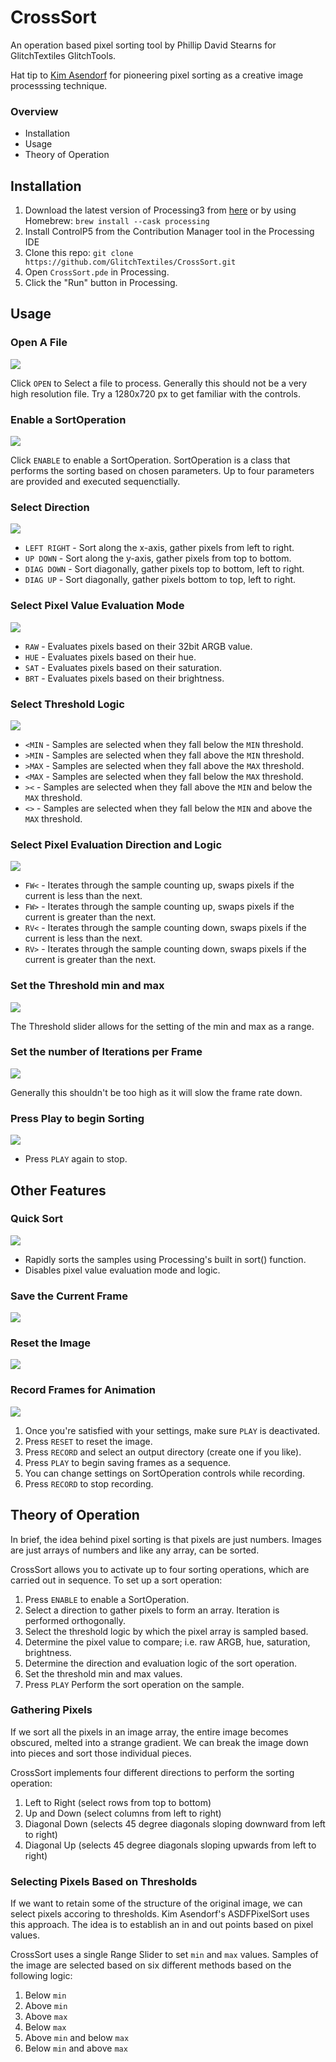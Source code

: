 # CrossSort

An operation based pixel sorting tool by Phillip David Stearns for GlitchTextiles GlitchTools.

Hat tip to [Kim Asendorf](https://github.com/kimasendorf/ASDFPixelSort) for pioneering pixel sorting as a creative image processsing technique.

### Overview

* Installation
* Usage
* Theory of Operation

## Installation

1. Download the latest version of Processing3 from [here](https://processing.org/download/) or by using Homebrew: `brew install --cask processing`
1. Install ControlP5 from the Contribution Manager tool in the Processing IDE
1. Clone this repo: `git clone https://github.com/GlitchTextiles/CrossSort.git`
1. Open `CrossSort.pde` in Processing.
1. Click the "Run" button in Processing.

## Usage

### Open A File

![](images/open.png)

Click `OPEN` to Select a file to process. Generally this should not be a very high resolution file. Try a 1280x720 px to get familiar with the controls.

### Enable a SortOperation

![](images/enable.png)

Click `ENABLE` to enable a SortOperation. SortOperation is a class that performs the sorting based on chosen parameters. Up to four parameters are provided and executed sequenctially.

### Select Direction

![](images/direction.png)

* `LEFT RIGHT` - Sort along the x-axis, gather pixels from left to right.
* `UP DOWN` - Sort along the y-axis, gather pixels from top to bottom.
* `DIAG DOWN` - Sort diagonally, gather pixels top to bottom, left to right.
* `DIAG UP` - Sort diagonally, gather pixels bottom to top, left to right.

### Select Pixel Value Evaluation Mode

![](images/pixel_value.png)

* `RAW` - Evaluates pixels based on their 32bit ARGB value.
* `HUE` - Evaluates pixels based on their hue.
* `SAT` - Evaluates pixels based on their saturation.
* `BRT` - Evaluates pixels based on their brightness.

### Select Threshold Logic

![](images/threshold_logic.png)

* `<MIN` - Samples are selected when they fall below the `MIN` threshold.
* `>MIN` - Samples are selected when they fall above the `MIN` threshold.
* `>MAX` - Samples are selected when they fall above the `MAX` threshold. 
* `<MAX` - Samples are selected when they fall below the `MAX` threshold. 
* `><` - Samples are selected when they fall above the `MIN` and below the `MAX` threshold.
* `<>` - Samples are selected when they fall below the `MIN` and above the `MAX` threshold.

### Select Pixel Evaluation Direction and Logic

![](images/evaluation_logic.png)

* `FW<` - Iterates through the sample counting up, swaps pixels if the current is less than the next.
* `FW>` - Iterates through the sample counting up, swaps pixels if the current is greater than the next.
* `RV<` - Iterates through the sample counting down, swaps pixels if the current is less than the next.
* `RV>` - Iterates through the sample counting down, swaps pixels if the current is greater than the next.

### Set the Threshold min and max 

![](images/threshold.png)

The Threshold slider allows for the setting of the min and max as a range.

### Set the number of Iterations per Frame

![](images/iterations.png)

Generally this shouldn't be too high as it will slow the frame rate down.

### Press Play to begin Sorting

![](images/play.png)

* Press `PLAY` again to stop.

## Other Features

### Quick Sort

![](images/quick.png)

* Rapidly sorts the samples using Processing's built in sort() function.
* Disables pixel value evaluation mode and logic.

### Save the Current Frame

![](images/save.png)

### Reset the Image

![](images/reset.png)

### Record Frames for Animation

![](images/record.png)

1. Once you're satisfied with your settings, make sure `PLAY` is deactivated.
1. Press `RESET` to reset the image.
1. Press `RECORD` and select an output directory (create one if you like).
1. Press `PLAY` to begin saving frames as a sequence.
1. You can change settings on SortOperation controls while recording.
1. Press `RECORD` to stop recording.

## Theory of Operation

In brief, the idea behind pixel sorting is that pixels are just numbers. Images are just arrays of numbers and like any array, can be sorted.

CrossSort allows you to activate up to four sorting operations, which are carried out in sequence. To set up a sort operation:

1. Press `ENABLE` to enable a SortOperation.
1. Select a direction to gather pixels to form an array. Iteration is performed orthogonally.
1. Select the threshold logic by which the pixel array is sampled based.
1. Determine the pixel value to compare; i.e. raw ARGB, hue, saturation, brightness.
1. Determine the direction and evaluation logic of the sort operation.
1. Set the threshold min and max values.
1. Press `PLAY` Perform the sort operation on the sample. 


### Gathering Pixels

If we sort all the pixels in an image array, the entire image becomes obscured, melted into a strange gradient. We can break the image down into pieces and sort those individual pieces.

CrossSort implements four different directions to perform the sorting operation:

1. Left to Right (select rows from top to bottom)
1. Up and Down (select columns from left to right)
1. Diagonal Down (selects 45 degree diagonals sloping downward from left to right)
1. Diagonal Up (selects 45 degree diagonals sloping upwards from left to right)

### Selecting Pixels Based on Thresholds

If we want to retain some of the structure of the original image, we can select pixels accoring to thresholds. Kim Asendorf's ASDFPixelSort uses this approach. The idea is to establish an in and out points based on pixel values.

CrossSort uses a single Range Slider to set `min` and `max` values. Samples of the image are selected based on six different methods based on the following logic:

1. Below `min` 
1. Above `min`
1. Above `max`
1. Below `max`
1. Above `min` and below `max`
1. Below `min` and above `max`